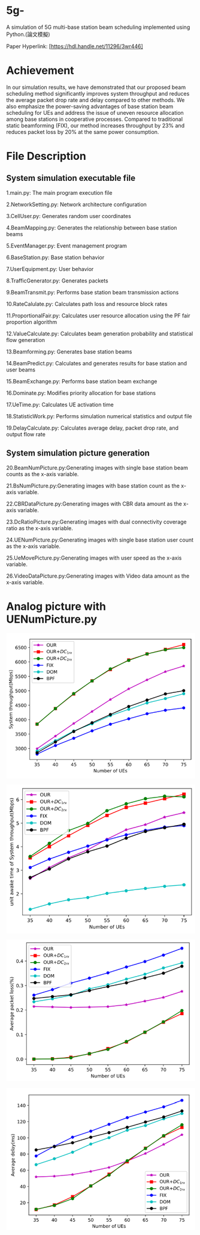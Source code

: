# 5g-
A simulation of 5G multi-base station beam scheduling implemented using Python.(論文模擬)

Paper Hyperlink: [https://hdl.handle.net/11296/3wr446]

# Achievement

In our simulation results, we have demonstrated that our proposed beam scheduling method significantly improves system throughput and reduces the average packet drop rate and delay compared to other methods. We also emphasize the power-saving advantages of base station beam scheduling for UEs and address the issue of uneven resource allocation among base stations in cooperative processes. Compared to traditional static beamforming (FIX), our method increases throughput by 23% and reduces packet loss by 20% at the same power consumption.

# File Description
## System simulation executable file
1.main.py: The main program execution file

2.NetworkSetting.py: Network architecture configuration

3.CellUser.py: Generates random user coordinates

4.BeamMapping.py: Generates the relationship between base station beams

5.EventManager.py: Event management program

6.BaseStation.py: Base station behavior

7.UserEquipment.py: User behavior

8.TrafficGenerator.py: Generates packets

9.BeamTransmit.py: Performs base station beam transmission actions

10.RateCalulate.py: Calculates path loss and resource block rates

11.ProportionalFair.py: Calculates user resource allocation using the PF fair proportion algorithm

12.ValueCalculate.py: Calculates beam generation probability and statistical flow generation

13.Beamforming.py: Generates base station beams

14.BeamPredict.py: Calculates and generates results for base station and user beams

15.BeamExchange.py: Performs base station beam exchange

16.Dominate.py: Modifies priority allocation for base stations

17.UeTime.py: Calculates UE activation time

18.StatisticWork.py: Performs simulation numerical statistics and output file

19.DelayCalculate.py: Calculates average delay, packet drop rate, and output flow rate

## System simulation picture generation
20.BeamNumPicture.py:Generating images with single base station beam counts as the x-axis variable.

21.BsNumPicture.py:Generating images with base station count as the x-axis variable.

22.CBRDataPicture.py:Generating images with CBR data amount as the x-axis variable.

23.DcRatioPicture.py:Generating images with dual connectivity coverage ratio as the x-axis variable.

24.UENumPicture.py:Generating images with single base station user count as the x-axis variable.

25.UeMovePicture.py:Generating images with user speed as the x-axis variable.

26.VideoDataPicture.py:Generating images with Video data amount as the x-axis variable.

# Analog picture with UENumPicture.py

![image](https://github.com/t87476909/5g-/blob/main/Simulation%20results/Figure_1.PNG)

![image](https://github.com/t87476909/5g-/blob/main/Simulation%20results/Figure_2.PNG)

![image](https://github.com/t87476909/5g-/blob/main/Simulation%20results/Figure_3.PNG)

![image](https://github.com/t87476909/5g-/blob/main/Simulation%20results/Figure_4.PNG)
